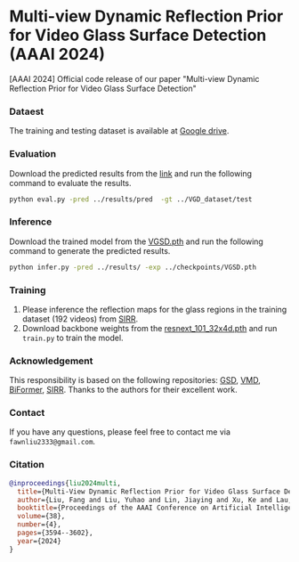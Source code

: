 # Multi-view Dynamic Reflection Prior for Video Glass Surface Detection (AAAI 2024)

[AAAI 2024] Official code release of our paper "Multi-view Dynamic Reflection Prior for Video Glass Surface Detection"


### Dataest

The training and testing dataset is available at [Google drive](https://drive.google.com/drive/folders/1QsdYI5Gwi-rKKwGgdE7GFTjhRO4-wIiI?usp=sharing). 


### Evaluation
Download the predicted results from the [link](https://github.com/fawnliu/VGSD/releases/download/1.0/pred.zip) and run the following command to evaluate the results.

```bash
python eval.py -pred ../results/pred  -gt ../VGD_dataset/test
```

### Inference
Download the trained model from the [VGSD.pth](https://github.com/fawnliu/VGSD/releases/download/1.0/VGSD.pth) and run the following command to generate the predicted results.

```bash
python infer.py -pred ../results/ -exp ../checkpoints/VGSD.pth 
```

### Training
1. Please inference the reflection maps for the glass regions in the training dataset (192 videos) from [SIRR](https://github.com/zdlarr/Location-aware-SIRR).
2. Download backbone weights from the [resnext_101_32x4d.pth](https://github.com/fawnliu/VGSD/releases/download/1.0/resnext_101_32x4d.pth) and run `train.py` to train the model.

### Acknowledgement

This responsibility is based on the following repositories: [GSD](https://jiaying.link/cvpr2021-gsd/code.zip), [VMD](https://jiaying.link/cvpr2023-vmd/), [BiFormer](https://github.com/rayleizhu/BiFormer), [SIRR](https://github.com/zdlarr/Location-aware-SIRR). Thanks to the authors for their excellent work.


### Contact
If you have any questions, please feel free to contact me via `fawnliu2333@gmail.com`.

### Citation

```bibtex
@inproceedings{liu2024multi,
  title={Multi-View Dynamic Reflection Prior for Video Glass Surface Detection},
  author={Liu, Fang and Liu, Yuhao and Lin, Jiaying and Xu, Ke and Lau, Rynson WH},
  booktitle={Proceedings of the AAAI Conference on Artificial Intelligence},
  volume={38},
  number={4},
  pages={3594--3602},
  year={2024}
}
```
